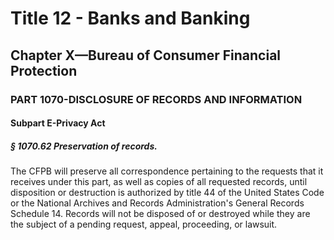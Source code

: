 
# Title 12 - Banks and Banking
## Chapter X—Bureau of Consumer Financial Protection
### PART 1070-DISCLOSURE OF RECORDS AND INFORMATION
#### Subpart E-Privacy Act
##### § 1070.62 Preservation of records.

The CFPB will preserve all correspondence pertaining to the requests that it receives under this part, as well as copies of all requested records, until disposition or destruction is authorized by title 44 of the United States Code or the National Archives and Records Administration's General Records Schedule 14. Records will not be disposed of or destroyed while they are the subject of a pending request, appeal, proceeding, or lawsuit.
